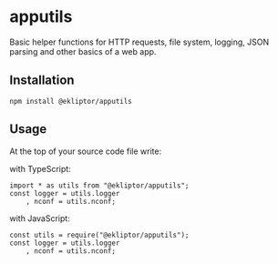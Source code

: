 # apputils

Basic helper functions for HTTP requests, file system, logging, JSON parsing and other basics of a web app.

## Installation

```
npm install @ekliptor/apputils
```

## Usage

At the top of your source code file write:

with TypeScript:
```
import * as utils from "@ekliptor/apputils";
const logger = utils.logger
    , nconf = utils.nconf;
```

with JavaScript:
```
const utils = require("@ekliptor/apputils");
const logger = utils.logger
    , nconf = utils.nconf;
```